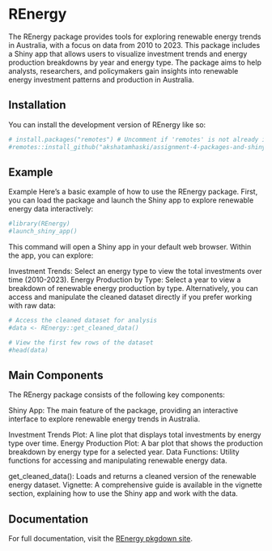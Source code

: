 
<!-- README.md is generated from README.Rmd. Please edit that file -->

# REnergy

<!-- badges: start -->
<!-- badges: end -->

The REnergy package provides tools for exploring renewable energy trends
in Australia, with a focus on data from 2010 to 2023. This package
includes a Shiny app that allows users to visualize investment trends
and energy production breakdowns by year and energy type. The package
aims to help analysts, researchers, and policymakers gain insights into
renewable energy investment patterns and production in Australia.

## Installation

You can install the development version of REnergy like so:

``` r
# install.packages("remotes") # Uncomment if 'remotes' is not already installed
#remotes::install_github("akshatamhaski/assignment-4-packages-and-shiny-apps-akshatamhaski")
```

## Example

Example Here’s a basic example of how to use the REnergy package. First,
you can load the package and launch the Shiny app to explore renewable
energy data interactively:

``` r
#library(REnergy)
#launch_shiny_app()
```

This command will open a Shiny app in your default web browser. Within
the app, you can explore:

Investment Trends: Select an energy type to view the total investments
over time (2010-2023). Energy Production by Type: Select a year to view
a breakdown of renewable energy production by type. Alternatively, you
can access and manipulate the cleaned dataset directly if you prefer
working with raw data:

``` r
# Access the cleaned dataset for analysis
#data <- REnergy::get_cleaned_data()

# View the first few rows of the dataset
#head(data)
```

## Main Components

The REnergy package consists of the following key components:

Shiny App: The main feature of the package, providing an interactive
interface to explore renewable energy trends in Australia.

Investment Trends Plot: A line plot that displays total investments by
energy type over time. Energy Production Plot: A bar plot that shows the
production breakdown by energy type for a selected year. Data Functions:
Utility functions for accessing and manipulating renewable energy data.

get_cleaned_data(): Loads and returns a cleaned version of the renewable
energy dataset. Vignette: A comprehensive guide is available in the
vignette section, explaining how to use the Shiny app and work with the
data.

## Documentation
For full documentation, visit the [REnergy pkgdown site](https://etc5523-2024.github.io/assignment-4-packages-and-shiny-apps-akshatamhaski/).
